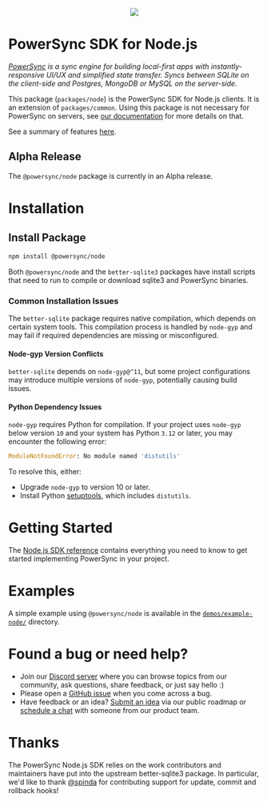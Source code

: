 <p align="center">
  <a href="https://www.powersync.com" target="_blank"><img src="https://github.com/powersync-ja/.github/assets/7372448/d2538c43-c1a0-4c47-9a76-41462dba484f"/></a>
</p>

# PowerSync SDK for Node.js

_[PowerSync](https://www.powersync.com) is a sync engine for building local-first apps with instantly-responsive UI/UX and simplified state transfer. Syncs between SQLite on the client-side and Postgres, MongoDB or MySQL on the server-side._

This package (`packages/node`) is the PowerSync SDK for Node.js clients. It is an extension of `packages/common`.
Using this package is not necessary for PowerSync on servers, see [our documentation](https://docs.powersync.com/installation/app-backend-setup) for more details on that.

See a summary of features [here](https://docs.powersync.com/client-sdk-references/node).

## Alpha Release

The `@powersync/node` package is currently in an Alpha release.

# Installation

## Install Package

```bash
npm install @powersync/node
```

Both `@powersync/node` and the `better-sqlite3` packages have install scripts that need to run to compile
or download sqlite3 and PowerSync binaries.

### Common Installation Issues

The `better-sqlite` package requires native compilation, which depends on certain system tools. This compilation process is handled by `node-gyp` and may fail if required dependencies are missing or misconfigured.

#### Node-gyp Version Conflicts

`better-sqlite` depends on `node-gyp@^11`, but some project configurations may introduce multiple versions of `node-gyp`, potentially causing build issues.

#### Python Dependency Issues

`node-gyp` requires Python for compilation. If your project uses `node-gyp` below version `10` and your system has Python `3.12` or later, you may encounter the following error:

```python
ModuleNotFoundError: No module named 'distutils'
```

To resolve this, either:

- Upgrade `node-gyp` to version 10 or later.
- Install Python [setuptools](https://pypi.org/project/setuptools/), which includes `distutils`.

# Getting Started

The [Node.js SDK reference](https://docs.powersync.com/client-sdk-references/node)
contains everything you need to know to get started implementing PowerSync in your project.

# Examples

A simple example using `@powersync/node` is available in the [`demos/example-node/`](../demos/example-node) directory.

# Found a bug or need help?

- Join our [Discord server](https://discord.gg/powersync) where you can browse topics from our community, ask questions, share feedback, or just say hello :)
- Please open a [GitHub issue](https://github.com/powersync-ja/powersync-js/issues) when you come across a bug.
- Have feedback or an idea? [Submit an idea](https://roadmap.powersync.com/tabs/5-roadmap/submit-idea) via our public roadmap or [schedule a chat](https://calendly.com/powersync-product/powersync-chat) with someone from our product team.

# Thanks

The PowerSync Node.js SDK relies on the work contributors and maintainers have put into the upstream better-sqlite3 package.
In particular, we'd like to thank [@spinda](https://github.com/spinda) for contributing support for update, commit and rollback hooks!
